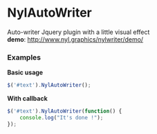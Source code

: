 # NylAutoWriter
Auto-writer Jquery plugin with a little visual effect  
__demo__: http://www.nyl.graphics/nylwriter/demo/
### Examples
__Basic usage__
```javascript
$('#text').NylAutoWriter();
```
__With callback__
```javascript
$('#text').NylAutoWriter(function() {
    console.log("It's done !");
});
```

